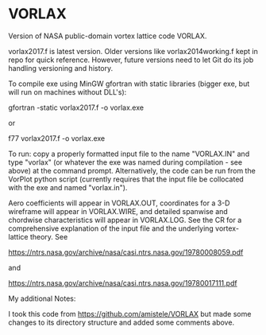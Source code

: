 # VORLAX

Version of NASA public-domain vortex lattice code VORLAX.

vorlax2017.f is latest version. Older versions like
vorlax2014working.f kept in repo for quick reference. However, future
versions need to let Git do its job handling versioning and history.


To compile exe using MinGW gfortran with static libraries (bigger exe, but will run on machines without DLL's): 

gfortran -static vorlax2017.f -o vorlax.exe

or

f77 vorlax2017.f -o vorlax.exe

To run: copy a properly formatted input file to the name "VORLAX.IN"
and type "vorlax" (or whatever the exe was named during compilation -
see above) at the command prompt. Alternatively, the code can be run
from the VorPlot python script (currently requires that the input file
be collocated with the exe and named "vorlax.in").

Aero coefficients will appear in VORLAX.OUT, coordinates for a 3-D
wireframe will appear in VORLAX.WIRE, and detailed spanwise and
chordwise characteristics will appear in VORLAX.LOG. See the CR for a
comprehensive explanation of the input file and the underlying
vortex-lattice theory. See

https://ntrs.nasa.gov/archive/nasa/casi.ntrs.nasa.gov/19780008059.pdf

and

https://ntrs.nasa.gov/archive/nasa/casi.ntrs.nasa.gov/19780017111.pdf

My additional Notes:

I took this code from https://github.com/amistele/VORLAX but made some
changes to its directory structure and added some comments above.

